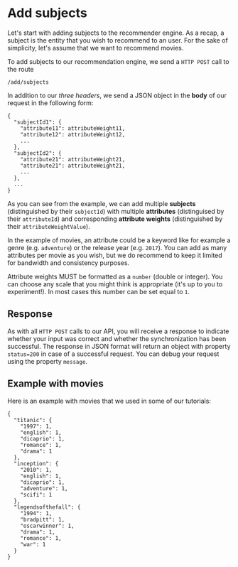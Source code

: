 
# Add subjects

Let's start with adding subjects to the recommender engine. As a recap, a subject is the entity that you wish to recommend to an user. For the sake of simplicity, let's assume that we want to recommend movies.

To add subjects to our recommendation engine, we send a `HTTP POST` call to the route

```
/add/subjects
```

In addition to our *three headers*, we send a JSON object in the **body** of our request in the following form:

```
{
  "subjectId1": {
    "attribute11": attributeWeight11,
    "attribute12": attributeWeight12,
    ...
  },
  "subjectId2": {
    "attribute21": attributeWeight21,
    "attribute21": attributeWeight21,
    ...
  },
  ...
}
```

As you can see from the example, we can add multiple **subjects** (distinguished by their `subjectId`) with multiple **attributes** (distinguised by their `attributeId`) and corresponding **attribute weights** (distinguished by their `attributeWeightValue`).

In the example of movies, an attribute could be a keyword like for example a genre (e.g. `adventure`) or the release year (e.g. `2017`). You can add as many attributes per movie as you wish, but we do recommend to keep it limited for bandwidth and consistency purposes.

Attribute weights MUST be formatted as a `number` (double or integer). You can choose any scale that you might think is appropriate (it's up to you to experiment!). In most cases this number can be set equal to `1`.

## Response

As with all `HTTP POST` calls to our API, you will receive a response to indicate whether your input was correct and whether the synchronization has been successful. The response in JSON format will return an object with property `status=200` in case of a successful request. You can debug your request using the property `message`.

## Example with movies

Here is an example with movies that we used in some of our tutorials:

```
{
  "titanic": {
    "1997": 1,
    "english": 1,
    "dicaprio": 1,
    "romance": 1,
    "drama": 1
  },
  "inception": {
    "2010": 1,
    "english": 1,
    "dicaprio": 1,
    "adventure": 1,
    "scifi": 1
  },
  "legendsofthefall": {
    "1994": 1,
    "bradpitt": 1,
    "oscarwinner": 1,
    "drama": 1,
    "romance": 1,
    "war": 1
  }
}
```

